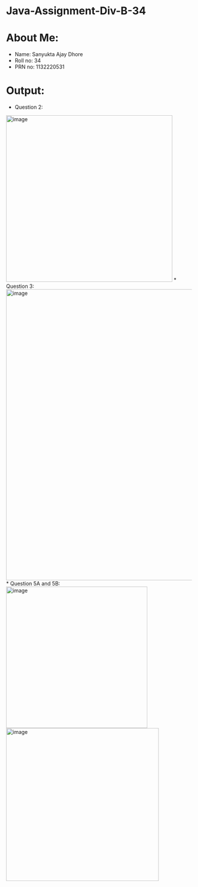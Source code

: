 # Java-Assignment-Div-B-34
# About Me: 
* Name: Sanyukta Ajay Dhore
* Roll no: 34
* PRN no: 1132220531
# Output:
* Question 2: 
<img width="451" alt="image" src="https://user-images.githubusercontent.com/55028883/203224362-c8a0981c-b56d-412b-b1cb-336023158ae5.png">
* Question 3:
<img width="788" alt="image" src="https://user-images.githubusercontent.com/55028883/203331516-ce95da7f-2bd1-40df-b46b-5bb437004709.png">
*  Question 5A and 5B:
<img width="383" alt="image" src="https://user-images.githubusercontent.com/55028883/203331833-7ea7b34e-98da-49cd-abea-7f3d5017e665.png">
<img width="414" alt="image" src="https://user-images.githubusercontent.com/55028883/203332662-9fadd986-8d63-46c3-8275-f015ef27067b.png">
